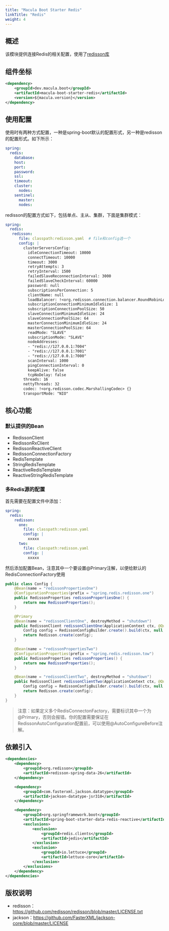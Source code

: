 ```yaml
---
title: "Macula Boot Starter Redis"
linkTitle: "Redis"
weight: 4
---
```

## 概述

该模块提供连接Redis的相关配置，使用了[redisson库](https://redisson.pro/)



## 组件坐标

```xml
<dependency>
    <groupId>dev.macula.boot</groupId>
    <artifactId>macula-boot-starter-redis</artifactId>
    <version>${macula.version}</version>
</dependency>
```



## 使用配置
使用时有两种方式配置，一种是spring-boot默认的配置形式，另一种是redisson的配置形式。如下所示：
```yaml
spring:
  redis:
    database: 
    host:
    port:
    password:
    ssl: 
    timeout:
    cluster:
      nodes:
    sentinel:
      master:
      nodes:
```
redisson的配置方式如下，包括单点、主从、集群，下面是集群模式：
```yaml
spring:
  redis:
   redisson: 
      file: classpath:redisson.yaml  # file和config选一个
      config: |
        clusterServersConfig:
          idleConnectionTimeout: 10000
          connectTimeout: 10000
          timeout: 3000
          retryAttempts: 3
          retryInterval: 1500
          failedSlaveReconnectionInterval: 3000
          failedSlaveCheckInterval: 60000
          password: null
          subscriptionsPerConnection: 5
          clientName: null
          loadBalancer: !<org.redisson.connection.balancer.RoundRobinLoadBalancer> {}
          subscriptionConnectionMinimumIdleSize: 1
          subscriptionConnectionPoolSize: 50
          slaveConnectionMinimumIdleSize: 24
          slaveConnectionPoolSize: 64
          masterConnectionMinimumIdleSize: 24
          masterConnectionPoolSize: 64
          readMode: "SLAVE"
          subscriptionMode: "SLAVE"
          nodeAddresses:
          - "redis://127.0.0.1:7004"
          - "redis://127.0.0.1:7001"
          - "redis://127.0.0.1:7000"
          scanInterval: 1000
          pingConnectionInterval: 0
          keepAlive: false
          tcpNoDelay: false
        threads: 16
        nettyThreads: 32
        codec: !<org.redisson.codec.MarshallingCodec> {}
        transportMode: "NIO"
```
## 核心功能

### 默认提供的Bean

- RedissonClient
- RedissonRxClient
- RedissonReactiveClient
- RedissonConnectionFactory
- RedisTemplate
- StringRedisTemplate
- ReactiveRedisTemplate
- ReactiveStringRedisTemplate
### 多Redis源的配置
首先需要在配置文件中添加：
```yaml
spring:
  redis:
    redisson:
      one:
        file: classpath:redisson.yaml
        config: |
          xxxxx
      two:
        file: classpath:redisson.yaml
        config: |
          xxxxx
```
然后添加配置Bean，注意其中一个要设置@Primary注解，以便给默认的RedisConnectionFactory使用
```java
public class Config {
    @Bean(name = "redissonPropertiesOne")
    @ConfigurationProperties(prefix = "spring.redis.redisson.one")
    public RedissonProperties redissonPropertiesOne() {
        return new RedissonProperties();
    }

    @Primary
    @Bean(name = "redissonClientOne", destroyMethod = "shutdown")
    public RedissonClient redissonClientOne(ApplicationContext ctx, @Qualifier("redissonPropertiesOne") RedissonProperties redissonProperties) throws Exception {
        Config config = RedissonConfigBuilder.create().build(ctx, null, redissonProperties);
        return Redisson.create(config);
    }

    @Bean(name = "redissonPropertiesTwo")
    @ConfigurationProperties(prefix = "spring.redis.redisson.tow")
    public RedissonProperties redissonProperties() {
        return new RedissonProperties();
    }

    @Bean(name = "redissonClientTwo", destroyMethod = "shutdown")
    public RedissonClient redissonClientTwo(ApplicationContext ctx, @Qualifier("redissonPropertiesTwo") RedissonProperties redissonProperties) throws Exception {
        Config config = RedissonConfigBuilder.create().build(ctx, null, redissonProperties);
        return Redisson.create(config);
    }
}
```
> 注意：如果定义多个RedisConnectonFactory，需要标识其中一个为@Primary，否则会报错。你的配置需要保证在RedissonAutoConfiguration配置前，可以使用@AutoConfigureBefore注解。



## 依赖引入

```xml
<dependencies>
    <dependency>
        <groupId>org.redisson</groupId>
        <artifactId>redisson-spring-data-26</artifactId>
    </dependency>

    <dependency>
        <groupId>com.fasterxml.jackson.datatype</groupId>
        <artifactId>jackson-datatype-jsr310</artifactId>
    </dependency>

    <dependency>
        <groupId>org.springframework.boot</groupId>
        <artifactId>spring-boot-starter-data-redis-reactive</artifactId>
        <exclusions>
            <exclusion>
                <groupId>redis.clients</groupId>
                <artifactId>jedis</artifactId>
            </exclusion>
            <exclusion>
                <groupId>io.lettuce</groupId>
                <artifactId>lettuce-core</artifactId>
            </exclusion>
        </exclusions>
    </dependency>
</dependencies>
```



## 版权说明

- redisson：https://github.com/redisson/redisson/blob/master/LICENSE.txt
- jackson：https://github.com/FasterXML/jackson-core/blob/master/LICENSE

